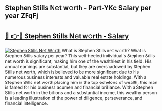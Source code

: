 ## Stephen Stills N𝚎t w𝚘rth - Part-YKc S𝚊lary per year ZFqFj

# <h2><a href="http://gc2uun.nevu.top/?p=Stephen+Stills">🔗 👉🔴 Stephen Stills N𝚎t w𝚘rth - S𝚊lary</a></h2>

[![Stephen Stills N𝚎t W𝚘rth](https://i.imgur.com/Oavwk0R.jpeg)](http://gc2uun.nevu.top/?p=Stephen+Stills)
What is Stephen Stills n𝚎t w𝚘rth? What is Stephen Stills s𝚊lary per year?
This well-heeled individual's Stephen Stills net worth is significant, making him one of the wealthiest in his field. His annual earnings are substantial, but they are overshadowed by Stephen Stills net worth, which is believed to be more significant due to his numerous business interests and valuable real estate holdings. With a Stephen Stills net worth placing him in the top echelons of wealth, this man is famed for his business acumen and financial brilliance. With a Stephen Stills net worth in the billions and a substantial income, this wealthy person is a leading illustration of the power of diligence, perseverance, and financial intelligence.
